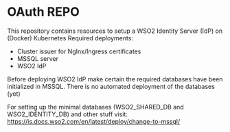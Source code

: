 # OAuth REPO

This repository contains resources to setup a WSO2 Identity Server (IdP) on (Docker) Kubernetes
Required deployments:
- Cluster issuer for NgInx/Ingress certificates
- MSSQL server
- WSO2 IdP

Before deploying WSO2 IdP make certain the required databases have been initialized in MSSQL. There is no automated deployment of the databases (yet)

For setting up the minimal databases (WSO2_SHARED_DB and WSO2_IDENTITY_DB)  and other stuff visit: https://is.docs.wso2.com/en/latest/deploy/change-to-mssql/
